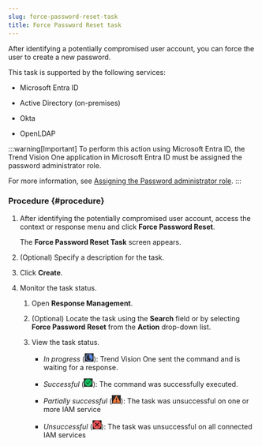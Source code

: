 ```yaml
---
slug: force-password-reset-task
title: Force Password Reset task
---
```


After identifying a potentially compromised user account, you can force the user to create a new password.

This task is supported by the following services:

- Microsoft Entra ID

- Active Directory (on-premises)

- Okta

- OpenLDAP

:::warning[Important]
To perform this action using Microsoft Entra ID, the Trend Vision One application in Microsoft Entra ID must be assigned the password administrator role.

For more information, see [Assigning the Password administrator role](assigning-password-admin-role.md).
:::

### Procedure {#procedure}

1.  After identifying the potentially compromised user account, access the context or response menu and click **Force Password Reset**.

    The **Force Password Reset Task** screen appears.

2.  (Optional) Specify a description for the task.

3.  Click **Create**.

4.  Monitor the task status.

    1.  Open **Response Management**.

    2.  (Optional) Locate the task using the **Search** field or by selecting **Force Password Reset** from the **Action** drop-down list.

    3.  View the task status.

        - *In progress* (![](/images/in_progress=GUID-A55897DB-3DEA-4F5C-B7F9-70B3D7FB9EDE=1=en-us=Low.webp)): Trend Vision One sent the command and is waiting for a response.

        - *Successful* (![](/images/successful=GUID-1E31AD86-DE2E-48B5-85F7-7C78A3E8BB11=1=en-us=Low.webp)): The command was successfully executed.

        - *Partially successful* (![](/images/partially_successful_icon=GUID-20230103030733.webp)): The task was unsuccessful on one or more IAM service

        - *Unsuccessful* (![](/images/error=5cc21722-7ceb-480c-b9c2-a47d420cf1cc.webp)): The task was unsuccessful on all connected IAM services
